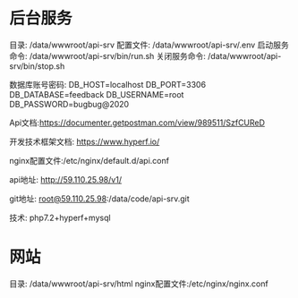 
# 后台服务
目录: /data/wwwroot/api-srv
配置文件: /data/wwwroot/api-srv/.env
启动服务命令: /data/wwwroot/api-srv/bin/run.sh
关闭服务命令: /data/wwwroot/api-srv/bin/stop.sh

数据库账号密码:
DB_HOST=localhost
DB_PORT=3306
DB_DATABASE=feedback
DB_USERNAME=root
DB_PASSWORD=bugbug@2020

Api文档:https://documenter.getpostman.com/view/989511/SzfCUReD

开发技术框架文档:
https://www.hyperf.io/

nginx配置文件:/etc/nginx/default.d/api.conf

api地址: http://59.110.25.98/v1/

git地址: root@59.110.25.98:/data/code/api-srv.git 

技术:
php7.2+hyperf+mysql

# 网站
目录: /data/wwwroot/api-srv/html
nginx配置文件:/etc/nginx/nginx.conf




